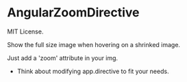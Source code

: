 # AngularZoomDirective

MIT License.

Show the full size image when hovering on a shrinked image.

Just add a 'zoom' attribute in your img.

* Think about modifying app.directive to fit your needs.
